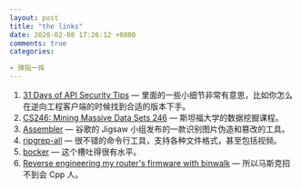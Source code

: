 ```yaml
---
layout: post
title: "the links"
date: 2020-02-08 17:26:12 +0800
comments: true
categories: 

- 弹指一挥
---
```


1. [31 Days of API Security Tips](https://github.com/smodnix/31-days-of-API-Security-Tips) — 里面的一些小细节非常有意思，比如你怎么在逆向工程客户端的时候找到合适的版本下手。 
2. [CS246: Mining Massive Data Sets 246](http://web.stanford.edu/class/cs246/) — 斯坦福大学的数据挖掘课程。
3. [Assembler](https://jigsaw.google.com/assembler/) — 谷歌的 Jigsaw 小组发布的一款识别图片伪造和篡改的工具。
4. [ripgrep-all](https://github.com/phiresky/ripgrep-all) — 很不错的命令行工具，支持各种文件格式，甚至包括视频。
5. [bocker](https://github.com/p8952/bocker/blob/master/README.md) — 这个槽吐得很有水平。
6. [Reverse engineering my router's firmware with binwalk](https://embeddedbits.org/reverse-engineering-router-firmware-with-binwalk/) — 所以马斯克招不到会 Cpp 人。